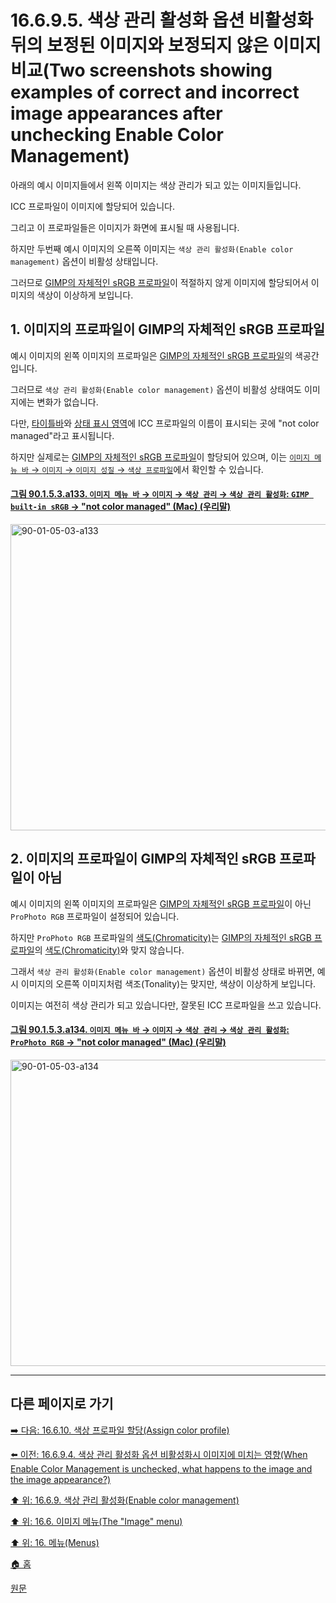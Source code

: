 # 16.6.9.5. 색상 관리 활성화 옵션 비활성화 뒤의 보정된 이미지와 보정되지 않은 이미지 비교(Two screenshots showing examples of correct and incorrect image appearances after unchecking Enable Color Management)

아래의 예시 이미지들에서 왼쪽 이미지는 색상 관리가 되고 있는 이미지들입니다.

ICC 프로파일이 이미지에 할당되어 있습니다.

그리고 이 프로파일들은 이미지가 화면에 표시될 때 사용됩니다.

하지만 두번째 예시 이미지의 오른쪽 이미지는 `색상 관리 활성화(Enable color management)` 옵션이 비활성 상태입니다.

그러므로 [GIMP의 자체적인 sRGB 프로파일](./19-glossaryx-gimp_built_in_srgb_profile.md)이 적절하지 않게 이미지에 할당되어서 이미지의 색상이 이상하게 보입니다.

<a id="16-06-09-05-s1"></a>

## 1. 이미지의 프로파일이 GIMP의 자체적인 sRGB 프로파일
예시 이미지의 왼쪽 이미지의 프로파일은 [GIMP의 자체적인 sRGB 프로파일](./19-glossaryx-gimp_built_in_srgb_profile.md)의 색공간입니다.

그러므로 `색상 관리 활성화(Enable color management)` 옵션이 비활성 상태여도 이미지에는 변화가 없습니다.

다만, [타이틀바](./19-glossaryx-title_bar.md)와 [상태 표시 영역](./19-glossaryx-status_area.md)에 ICC 프로파일의 이름이 표시되는 곳에 "not color managed"라고 표시됩니다.

하지만 실제로는 [GIMP의 자체적인 sRGB 프로파일](./19-glossaryx-gimp_built_in_srgb_profile.md)이 할당되어 있으며, 이는 [`이미지 메뉴 바` → `이미지` → `이미지 성질` → `색상 프로파일`](./16-06-34-00-image-properties.md)에서 확인할 수 있습니다.

<a id="90-01-05-03-a133"></a>

#### [그림 90.1.5.3.a133. `이미지 메뉴 바` → `이미지` → `색상 관리` → `색상 관리 활성화`: `GIMP built-in sRGB` → "not color managed" (Mac) (우리말)](./90-01-05-03-color_management.md#90-01-05-03-a133)
<img width="900" height="490" alt="90-01-05-03-a133" src="https://github.com/user-attachments/assets/016762e9-e8b4-41c6-8e4d-3a77189861fb" />

<a id="16-06-09-05-s2"></a>

## 2. 이미지의 프로파일이 GIMP의 자체적인 sRGB 프로파일이 아님
예시 이미지의 왼쪽 이미지의 프로파일은 [GIMP의 자체적인 sRGB 프로파일](./19-glossaryx-gimp_built_in_srgb_profile.md)이 아닌 `ProPhoto RGB` 프로파일이 설정되어 있습니다.

하지만 `ProPhoto RGB` 프로파일의 [색도(Chromaticity)](./19-glossaryx-chromaticity.md)는 [GIMP의 자체적인 sRGB 프로파일](./19-glossaryx-gimp_built_in_srgb_profile.md)의 [색도(Chromaticity)](./19-glossaryx-chromaticity.md)와 맞지 않습니다.

그래서 `색상 관리 활성화(Enable color management)` 옵션이 비활성 상태로 바뀌면, 예시 이미지의 오른쪽 이미지처럼 색조(Tonality)는 맞지만, 색상이 이상하게 보입니다.

이미지는 여전히 색상 관리가 되고 있습니다만, 잘못된 ICC 프로파일을 쓰고 있습니다.

<a id="90-01-05-03-a134"></a>

#### [그림 90.1.5.3.a134. `이미지 메뉴 바` → `이미지` → `색상 관리` → `색상 관리 활성화`: `ProPhoto RGB` → "not color managed" (Mac) (우리말)](./90-01-05-03-color_management.md#90-01-05-03-a134)
<img width="900" height="490" alt="90-01-05-03-a134" src="https://github.com/user-attachments/assets/9ed1d410-b599-48c9-a100-fcf579a4effc" />

***

## 다른 페이지로 가기

[➡️ 다음: 16.6.10. 색상 프로파일 할당(Assign color profile)](./16-06-10-00-assign-color-profile.md)

[⬅️ 이전: 16.6.9.4. 색상 관리 활성화 옵션 비활성화시 이미지에 미치는 영향(When Enable Color Management is unchecked, what happens to the image and the image appearance?)](./16-06-09-04-when_enable_color_management_is_unchecked_what_happens_to_the_image_n_the_image_appearance.md)

[⬆️ 위: 16.6.9. 색상 관리 활성화(Enable color management)](./16-06-09-00-enable-color-management.md)

[⬆️ 위: 16.6. 이미지 메뉴(The "Image" menu)](./16-06-00-the-image-menu.md)

[⬆️ 위: 16. 메뉴(Menus)](./16-00-menus.md)

[🏠 홈](./00-home.md)

[원문](https://docs.gimp.org/2.10/ko/gimp-image-color-management-enabled.html#idm26844)